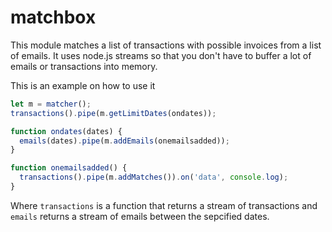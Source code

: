 matchbox
========

This module matches a list of transactions with possible invoices from a list of emails.
It uses node.js streams so that you don't have to buffer a lot of emails or transactions into memory.

This is an example on how to use it

```js
let m = matcher();
transactions().pipe(m.getLimitDates(ondates));

function ondates(dates) {
  emails(dates).pipe(m.addEmails(onemailsadded));
}

function onemailsadded() {
  transactions().pipe(m.addMatches()).on('data', console.log);
}

```

Where `transactions` is a function that returns a stream of transactions and `emails` returns a stream of emails
between the sepcified dates.
